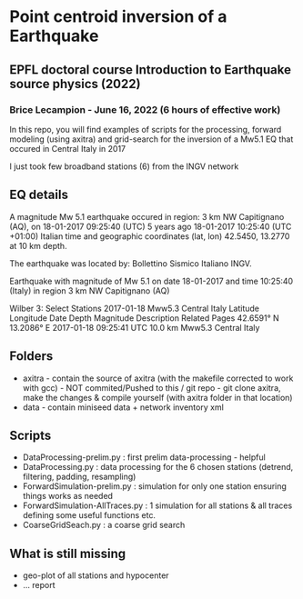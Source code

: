 Point centroid inversion of a Earthquake
======
## EPFL doctoral course Introduction to Earthquake source physics (2022)
### Brice Lecampion - June 16, 2022 (6 hours of effective work)

In this repo, you will find examples of scripts for the processing, forward modeling (using axitra) and grid-search for the inversion of a Mw5.1 EQ that occured in Central Italy in 2017

I just took few broadband stations (6) from the INGV network

EQ details 
---------
 A magnitude Mw 5.1 earthquake occured in region: 3 km NW Capitignano (AQ), on
 18-01-2017 09:25:40 (UTC) 5 years ago
    18-01-2017 10:25:40 (UTC +01:00) Italian time
and geographic coordinates (lat, lon) 42.5450, 13.2770 at 10 km depth.

The earthquake was located by: Bollettino Sismico Italiano INGV. 

Earthquake with magnitude of Mw 5.1 on date 18-01-2017 and time 10:25:40 (Italy) in region 3 km NW Capitignano (AQ)

Wilber 3: Select Stations
2017-01-18 Mww5.3 Central Italy
Latitude 	Longitude 	Date 	Depth 	Magnitude 	Description 	Related Pages
42.6591° N 	13.2086° E 	2017-01-18 09:25:41 UTC 	10.0 km 	Mww5.3 	Central Italy


Folders
-------
+ axitra - contain the source of axitra (with the makefile corrected to work with gcc)  - NOT commited/Pushed to this /
git repo - git clone axitra, make the changes & compile yourself (with axitra folder in that location)
+ data  - contain miniseed data + network inventory xml 

Scripts
-------
- DataProcessing-prelim.py  : first prelim data-processing - helpful 
- DataProcessing.py   : data processing for the 6 chosen stations (detrend, filtering, padding, resampling)
- ForwardSimulation-prelim.py : simulation for only one station ensuring things works as needed
- ForwardSimulation-AllTraces.py : 1 simulation for all stations & all traces defining some useful functions etc.
- CoarseGridSeach.py : a coarse grid search 

What is still missing
----------
- geo-plot of all stations and hypocenter 
- ... report


